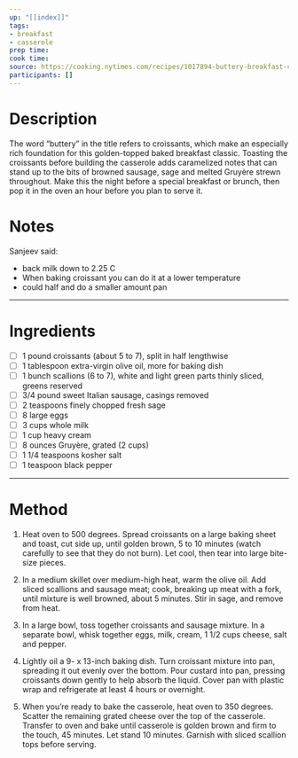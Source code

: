 ```yaml
---
up: "[[index]]"
tags:
- breakfast
- casserole
prep time: 
cook time: 
source: https://cooking.nytimes.com/recipes/1017894-buttery-breakfast-casserole?q=Buttery%20break
participants: [] 
---
```

# Description
The word “buttery” in the title refers to croissants, which make an especially rich foundation for this golden-topped baked breakfast classic. Toasting the croissants before building the casserole adds caramelized notes that can stand up to the bits of browned sausage, sage and melted Gruyère strewn throughout. Make this the night before a special breakfast or brunch, then pop it in the oven an hour before you plan to serve it.

# Notes
Sanjeev said:
* back milk down to 2.25 C
* When baking croissant you can do it at a lower temperature
* could half and do a smaller amount pan

---

# Ingredients
- [ ] 1 pound croissants (about 5 to 7), split in half lengthwise
- [ ] 1 tablespoon extra-virgin olive oil, more for baking dish
- [ ] 1 bunch scallions (6 to 7), white and light green parts thinly sliced, greens reserved
- [ ] 3/4 pound sweet Italian sausage, casings removed
- [ ] 2 teaspoons finely chopped fresh sage
- [ ] 8 large eggs
- [ ] 3 cups whole milk
- [ ] 1 cup heavy cream
- [ ] 8 ounces Gruyère, grated (2 cups)
- [ ] 1 1/4 teaspoons kosher salt
- [ ] 1 teaspoon black pepper

---

# Method
1. Heat oven to 500 degrees. Spread croissants on a large baking sheet and toast, cut side up, until golden brown, 5 to 10 minutes (watch carefully to see that they do not burn). Let cool, then tear into large bite-size pieces.

2. In a medium skillet over medium-high heat, warm the olive oil. Add sliced scallions and sausage meat; cook, breaking up meat with a fork, until mixture is well browned, about 5 minutes. Stir in sage, and remove from heat.

3. In a large bowl, toss together croissants and sausage mixture. In a separate bowl, whisk together eggs, milk, cream, 1 1/2 cups cheese, salt and pepper.

4. Lightly oil a 9- x 13-inch baking dish. Turn croissant mixture into pan, spreading it out evenly over the bottom. Pour custard into pan, pressing croissants down gently to help absorb the liquid. Cover pan with plastic wrap and refrigerate at least 4 hours or overnight.

5. When you’re ready to bake the casserole, heat oven to 350 degrees. Scatter the remaining grated cheese over the top of the casserole. Transfer to oven and bake until casserole is golden brown and firm to the touch, 45 minutes. Let stand 10 minutes. Garnish with sliced scallion tops before serving.